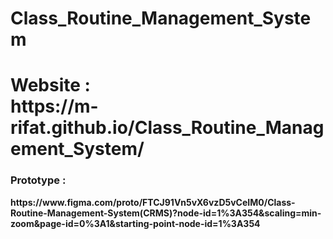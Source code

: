 # Class_Routine_Management_System

<h1> Website : <br> https://m-rifat.github.io/Class_Routine_Management_System/ </h1>

<h4> <span> <h3> Prototype : </h3> <span> https://www.figma.com/proto/FTCJ91Vn5vX6vzD5vCeIM0/Class-Routine-Management-System(CRMS)?node-id=1%3A354&scaling=min-zoom&page-id=0%3A1&starting-point-node-id=1%3A354 </h4>
